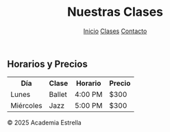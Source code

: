 <html lang="es">
<head>
  <meta charset="UTF-8">
  <title>Nuestras Clases</title>
  <link rel="stylesheet" href="css/estilos.css">
</head>
<body>
  <header>
    <h1>Nuestras Clases</h1>
    <nav>
      <a href="index.html">Inicio</a>
      <a href="clases.html">Clases</a>
      <a href="contacto.html">Contacto</a>
    </nav>
  </header>

  <main>
    <h2>Horarios y Precios</h2>
    <table>
      <tr><th>Día</th><th>Clase</th><th>Horario</th><th>Precio</th></tr>
      <tr><td>Lunes</td><td>Ballet</td><td>4:00 PM</td><td>$300</td></tr>
      <tr><td>Miércoles</td><td>Jazz</td><td>5:00 PM</td><td>$300</td></tr>
    </table>
  </main>

  <footer>
    <p>&copy; 2025 Academia Estrella</p>
  </footer>
</body>
</html>
